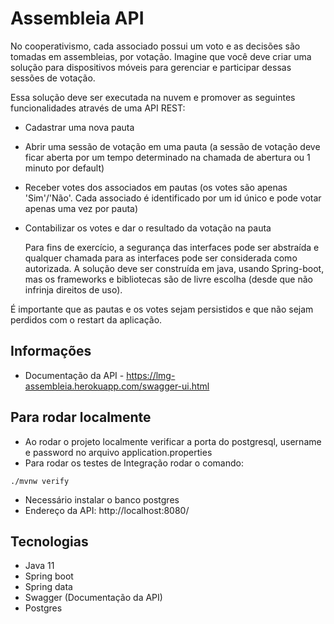 # Assembleia API

No cooperativismo, cada associado possui um voto e as decisões são tomadas em assembleias, por votação. Imagine que você deve criar uma solução para dispositivos móveis para gerenciar e participar dessas sessões de votação.

Essa solução deve ser executada na nuvem e promover as seguintes funcionalidades através de uma API REST:

- Cadastrar uma nova pauta
- Abrir uma sessão de votação em uma pauta (a sessão de votação deve ficar aberta por um tempo determinado na chamada de abertura ou 1 minuto por default)
- Receber votes dos associados em pautas (os votes são apenas 'Sim'/'Não'. Cada associado é identificado por um id único e pode votar apenas uma vez por pauta)
- Contabilizar os votes e dar o resultado da votação na pauta

  Para fins de exercício, a segurança das interfaces pode ser abstraída e qualquer chamada para as interfaces pode ser considerada como autorizada. A solução deve ser construída em java, usando Spring-boot, mas os frameworks e bibliotecas são de livre escolha (desde que não infrinja direitos de uso).

É importante que as pautas e os votes sejam persistidos e que não sejam perdidos com o restart da aplicação.


## Informações
* Documentação da API - https://lmg-assembleia.herokuapp.com/swagger-ui.html

## Para rodar localmente
* Ao rodar o projeto localmente verificar a porta do postgresql, username e password no arquivo application.properties
* Para rodar os testes de Integração rodar o comando:

`./mvnw verify`

* Necessário instalar o banco postgres
* Endereço da API: http://localhost:8080/

## Tecnologias
* Java 11
* Spring boot
* Spring data
* Swagger (Documentação da API)
* Postgres
